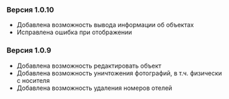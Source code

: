 ### Версия 1.0.10
- Добавлена возможность вывода информации об объектах
- Исправлена ошибка при отображении

### Версия 1.0.9 
- Добавлена возможность редактировать объект
- Добавлена возможность уничтожения фотографий, в т.ч. физически с носителя
- Добавлена возможность удаления номеров отелей
